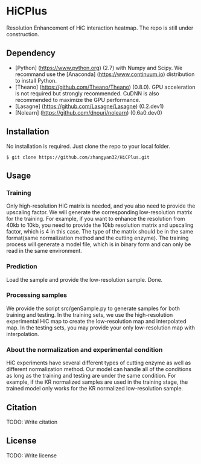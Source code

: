 # HiCPlus
Resolution Enhancement of HiC interaction heatmap. The repo is still under construction. 

## Dependency

* [Python] (https://www.python.org) (2.7) with Numpy and Scipy. We recommand use the  [Anaconda] (https://www.continuum.io) distribution to install Python. 
* [Theano] (https://github.com/Theano/Theano) (0.8.0). GPU acceleration is not required but strongly recommended. CuDNN is also recommended to maximize the GPU performance. 
* [Lasagne] (https://github.com/Lasagne/Lasagne) (0.2.dev1)
* [Nolearn] (https://github.com/dnouri/nolearn) (0.6a0.dev0)



## Installation
No installation is required. Just clone the repo to your local folder. 

```
$ git clone https://github.com/zhangyan32/HiCPlus.git

```

## Usage

### Training
Only high-resolution HiC matrix is needed, and you also need to provide the upscaling factor. We will generate the corresponding low-resolution matrix for the training. For example, if you want to enhance the resolution from 40kb to 10kb, you need to provide the 10kb resolution matrix and upscaling factor, which is 4 in this case. The type of the matrix should be in the same format(same normalization method and the cutting enzyme). The training process will generate a model file, which is in binary form and can only be read in the same environment. 

### Prediction
Load the sample and provide the low-resolution sample. Done. 

### Processing samples
We provide the script src/genSample.py to generate samples for both training and testing. In the training sets, we use the high-resolution experimental HiC map to create the low-resolution map and interpolated map. In the testing sets, you may provide your only low-resolution map with interpolation. 

### About the normalization and experimental condition
HiC experiments have several different types of cutting enzyme as well as different normalization method. Our model can handle all of the conditions as long as the training and testing are under the same condition. For example, if the KR normalized samples are used in the training stage, the trained model only works for the KR normalized low-resolution sample. 

## Citation

TODO: Write citation

## License

TODO: Write license

